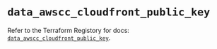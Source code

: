 # `data_awscc_cloudfront_public_key`

Refer to the Terraform Registory for docs: [`data_awscc_cloudfront_public_key`](https://registry.terraform.io/providers/hashicorp/awscc/0.70.0/docs/data-sources/cloudfront_public_key).
